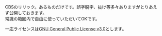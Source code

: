 CBSのリリック。あるものだけです。誤字脱字、抜け等多々ありますがとりあえず公開しておきます。  
常識の範囲内で自由に使っていただいてOKです。

一応ライセンスは[GNU General Public License v3.0](https://github.com/pistachiostudio/lyrics/blob/main/LICENSE)とします。

